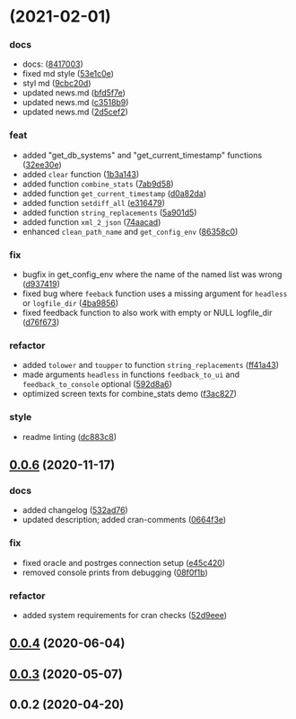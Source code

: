 # [](https://gitlab.miracum.org/miracum/misc/dizutils/compare/v0.0.6...v) (2021-02-01)


### docs

* docs: ([8417003](https://gitlab.miracum.org/miracum/misc/dizutils/commit/841700333b4b23863e8fa02b5575f3b58d858c14))
* fixed md style ([53e1c0e](https://gitlab.miracum.org/miracum/misc/dizutils/commit/53e1c0e1800d374685ef65e01a9a4355e70bb434))
* styl md ([9cbc20d](https://gitlab.miracum.org/miracum/misc/dizutils/commit/9cbc20d7a32d856070dcb027470218aa5d5f53cf))
* updated news.md ([bfd5f7e](https://gitlab.miracum.org/miracum/misc/dizutils/commit/bfd5f7e8e0c2852d343b98e10e0a9b485a391f20))
* updated news.md ([c3518b9](https://gitlab.miracum.org/miracum/misc/dizutils/commit/c3518b9822d855fb1bbfb091c804493a403a95f6))
* updated news.md ([2d5cef2](https://gitlab.miracum.org/miracum/misc/dizutils/commit/2d5cef219b70d7d0242f846f46244ebabb7da6aa))

### feat

* added "get_db_systems" and "get_current_timestamp" functions ([32ee30e](https://gitlab.miracum.org/miracum/misc/dizutils/commit/32ee30e9c296f8a8a988e7fcdf670b88ac107549))
* added `clear` function ([1b3a143](https://gitlab.miracum.org/miracum/misc/dizutils/commit/1b3a143bc44d0270beaf83d5d7e3ce7d9b5608d2))
* added function `combine_stats` ([7ab9d58](https://gitlab.miracum.org/miracum/misc/dizutils/commit/7ab9d585138dd5550d7eb24bfdf2ced8a9ff4720))
* added function `get_current_timestamp` ([d0a82da](https://gitlab.miracum.org/miracum/misc/dizutils/commit/d0a82da34728718d8795da2a5e225b4516c7a061))
* added function `setdiff_all` ([e316479](https://gitlab.miracum.org/miracum/misc/dizutils/commit/e3164794b40ecb9df20d05875364a811f68cedf1))
* added function `string_replacements` ([5a901d5](https://gitlab.miracum.org/miracum/misc/dizutils/commit/5a901d5b92eb51e0da535cb1eaa437a09bbe6916))
* added function `xml_2_json` ([74aacad](https://gitlab.miracum.org/miracum/misc/dizutils/commit/74aacad316d61d805e387523b14b7c49d87494dd))
* enhanced `clean_path_name` and `get_config_env` ([86358c0](https://gitlab.miracum.org/miracum/misc/dizutils/commit/86358c0d85fc65a299c3c876b24fba71c537165d))

### fix

* bugfix in get_config_env where the name of the named list was wrong ([d937419](https://gitlab.miracum.org/miracum/misc/dizutils/commit/d9374190c81f86d4738e1103e82f4d246512acc3))
* fixed bug where `feeback` function uses a missing argument for `headless` or `logfile_dir` ([4ba9856](https://gitlab.miracum.org/miracum/misc/dizutils/commit/4ba9856d1615b3e86073c1c427912a5e4b908cf6))
* fixed feedback function to also work with empty or NULL logfile_dir ([d76f673](https://gitlab.miracum.org/miracum/misc/dizutils/commit/d76f6734a15dcd88251e33ebea7d76d48f59d59e))

### refactor

* added `tolower` and `toupper` to function `string_replacements` ([ff41a43](https://gitlab.miracum.org/miracum/misc/dizutils/commit/ff41a431b6e2a163e0f3c12d74576d2fd7e9779c))
* made arguments `headless` in functions `feedback_to_ui` and `feedback_to_console` optional ([592d8a6](https://gitlab.miracum.org/miracum/misc/dizutils/commit/592d8a61dfda39ec10de8b45a042de5983174ba1))
* optimized screen texts for combine_stats demo ([f3ac827](https://gitlab.miracum.org/miracum/misc/dizutils/commit/f3ac8271951fc96be6d1057bcd0608e982626996))

### style

* readme linting ([dc883c8](https://gitlab.miracum.org/miracum/misc/dizutils/commit/dc883c8a5280038b2e726722b1053fe9df449595))



## [0.0.6](https://gitlab.miracum.org/miracum/misc/dizutils/compare/v0.0.4...v0.0.6) (2020-11-17)


### docs

* added changelog ([532ad76](https://gitlab.miracum.org/miracum/misc/dizutils/commit/532ad761168148de50f7f8484b2518a04cf296fb))
* updated description; added cran-comments ([0664f3e](https://gitlab.miracum.org/miracum/misc/dizutils/commit/0664f3efd89bf48116a29f6b204b63c1dcc459dc))

### fix

* fixed oracle and postrges connection setup ([e45c420](https://gitlab.miracum.org/miracum/misc/dizutils/commit/e45c420c06825f41511b44c5b824a896211ee8ce))
* removed console prints from debugging ([08f0f1b](https://gitlab.miracum.org/miracum/misc/dizutils/commit/08f0f1bc5a4554c541cdf9f4429d6c6340215e2a))

### refactor

* added system requirements for cran checks ([52d9eee](https://gitlab.miracum.org/miracum/misc/dizutils/commit/52d9eee3b17a64cbc790480e8db6fbe9e5bc0ffd))



## [0.0.4](https://gitlab.miracum.org/miracum/misc/dizutils/compare/v0.0.3...v0.0.4) (2020-06-04)




## [0.0.3](https://gitlab.miracum.org/miracum/misc/dizutils/compare/v0.0.2...v0.0.3) (2020-05-07)




## 0.0.2 (2020-04-20)



